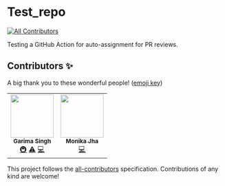 # Test_repo

<!-- ALL-CONTRIBUTORS-BADGE:START - Do not remove or modify this section -->
[![All Contributors](https://img.shields.io/badge/all_contributors-2-orange.svg?style=flat-square)](#contributors-)
<!-- ALL-CONTRIBUTORS-BADGE:END -->

Testing a GitHub Action for auto-assignment for PR reviews.

## Contributors ✨

A big thank you to these wonderful people! ([emoji key](https://allcontributors.org/docs/en/emoji-key))

<!-- ALL-CONTRIBUTORS-LIST:START - Do not remove or modify this section -->
<!-- prettier-ignore-start -->
<!-- markdownlint-disable -->
<table>
  <tr>
    <td align="center"><a href="http://garimasingh.netlify.app"><img src="https://avatars2.githubusercontent.com/u/44302373?v=4?s=100" width="100px;" alt=""/><br /><sub><b>Garima Singh</b></sub></a><br /><a href="#infra-garimasingh128" title="Infrastructure (Hosting, Build-Tools, etc)">🚇</a> <a href="https://github.com/m-code12/Test_repo/commits?author=garimasingh128" title="Tests">⚠️</a> <a href="https://github.com/m-code12/Test_repo/commits?author=garimasingh128" title="Code">💻</a></td>
    <td align="center"><a href="https://github.com/m-code12"><img src="https://avatars0.githubusercontent.com/u/53649201?v=4?s=100" width="100px;" alt=""/><br /><sub><b>Monika Jha</b></sub></a><br /><a href="https://github.com/m-code12/Test_repo/commits?author=m-code12" title="Code">💻</a></td>
  </tr>
</table>

<!-- markdownlint-restore -->
<!-- prettier-ignore-end -->

<!-- ALL-CONTRIBUTORS-LIST:END -->

This project follows the [all-contributors](https://github.com/all-contributors/all-contributors) specification. Contributions of any kind are welcome!
